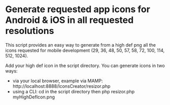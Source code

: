 Generate requested app icons for Android & iOS in all requested resolutions
===========================================================================

This script provides an easy way to generate from a high def png all the icons requested for mobile development (29, 36, 48, 50, 57, 58, 72, 100, 114, 512, 1024).

Add your high def icon in the script directory. You can generate icons in two ways:
- via your local browser, example via MAMP: http://localhost:8888/IconsCreator/resizor.php
- using a CLI: cd in the script directory then php resizor.php myHighDefIcon.png